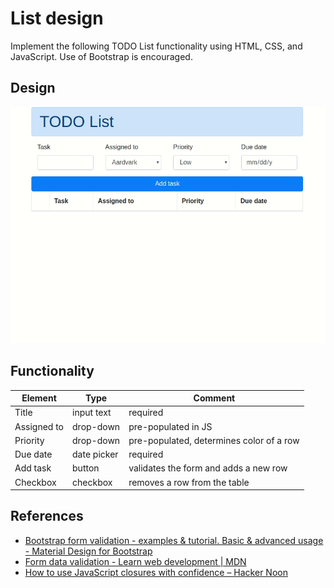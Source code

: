 # List design

Implement the following TODO List functionality using HTML, CSS, and JavaScript. Use of Bootstrap is encouraged.

## Design

![TODO List](todo_list_demo.gif)

## Functionality

| Element | Type | Comment |
|---|---|---|
| Title | input text | required |
| Assigned to | drop-down | pre-populated in JS |
| Priority | drop-down | pre-populated, determines color of a row |
| Due date | date picker | required |
| Add task | button | validates the form and adds a new row |
| Checkbox | checkbox | removes a row from the table |

## References

- [Bootstrap form validation - examples & tutorial. Basic & advanced usage - Material Design for Bootstrap](https://mdbootstrap.com/docs/jquery/forms/validation/)
- [Form data validation - Learn web development | MDN](https://developer.mozilla.org/en-US/docs/Learn/HTML/Forms/Form_validation)
- [How to use JavaScript closures with confidence – Hacker Noon](https://hackernoon.com/how-to-use-javascript-closures-with-confidence-85cd1f841a6b)
